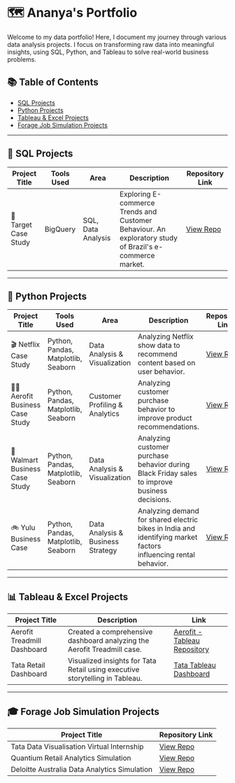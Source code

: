 # 🗺 Ananya's Portfolio

Welcome to my data portfolio! Here, I document my journey through various data analysis projects. I focus on transforming raw data into meaningful insights, using SQL, Python, and Tableau to solve real-world business problems.

## 📚 Table of Contents

- [SQL Projects](#sql-projects)
- [Python Projects](#python-projects)
- [Tableau & Excel Projects](#tableau--excel-projects)
- [Forage Job Simulation Projects](#forage-job-simulation-projects)

---

## 📌 SQL Projects

| Project Title         | Tools Used         | Area               | Description                                                      | Repository Link                                     |
|----------------------|--------------------|--------------------|------------------------------------------------------------------|----------------------------------------------------|
| 🎯 Target Case Study  | BigQuery           | SQL, Data Analysis  | Exploring E-commerce Trends and Customer Behaviour. An exploratory study of Brazil's e-commerce market. | [View Repo](https://github.com/yourusername/target-case-study) |

---

## 🐍 Python Projects

| Project Title               | Tools Used                               | Area                          | Description                                                     | Repository Link                                    |
|----------------------------|----------------------------------------|-------------------------------|-----------------------------------------------------------------|---------------------------------------------------|
| 🎬 Netflix Case Study       | Python, Pandas, Matplotlib, Seaborn    | Data Analysis & Visualization | Analyzing Netflix show data to recommend content based on user behavior. | [View Repo](https://github.com/yourusername/netflix-case-study) |
| 🏃‍♂️ Aerofit Business Case Study | Python, Pandas, Matplotlib, Seaborn    | Customer Profiling & Analytics | Analyzing customer purchase behavior to improve product recommendations. | [View Repo](https://github.com/yourusername/aerofit-business-case) |
| 🏬 Walmart Business Case Study  | Python, Pandas, Matplotlib, Seaborn    | Data Analysis & Visualization | Analyzing customer purchase behavior during Black Friday sales to improve business decisions. | [View Repo](https://github.com/yourusername/walmart-case-study) |
| 🚲 Yulu Business Case       | Python, Pandas, Matplotlib, Seaborn    | Data Analysis & Business Strategy | Analyzing demand for shared electric bikes in India and identifying market factors influencing rental behavior. | [View Repo](https://github.com/yourusername/yulu-business-case) |

---

## 📊 Tableau & Excel Projects

| Project Title            | Description                                                   | Link                                                                        |
|-------------------------|---------------------------------------------------------------|-----------------------------------------------------------------------------|
| Aerofit Treadmill Dashboard | Created a comprehensive dashboard analyzing the Aerofit Treadmill case. | [Aerofit - Tableau Repository](https://public.tableau.com/views/AerofitTreadmillDashboard/Dashboard1) |
| Tata Retail Dashboard      | Visualized insights for Tata Retail using executive storytelling in Tableau. | [Tata Tableau Dashboard](https://public.tableau.com/views/TATA-RetailAnalysis/Dashboard1)              |

---

## 🎓 Forage Job Simulation Projects

| Project Title                       | Repository Link                                                                 |
|-----------------------------------|---------------------------------------------------------------------------------|
| Tata Data Visualisation Virtual Internship | [View Repo](https://github.com/ananyajayaprakash13/Tata-Data-Visualisation)       |
| Quantium Retail Analytics Simulation         | [View Repo](https://github.com/ananyajayaprakash13/Quantium-Data-Analytics-Virtual-Internship) |
| Deloitte Australia Data Analytics Simulation | [View Repo](https://github.com/ananyajayaprakash13/Deloitte-Data-Analytics-Forage)  |







